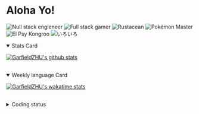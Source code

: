 # Aloha Yo!

![Null stack engieneer](https://img.shields.io/badge/-Null_stack_engineer-a890f0)
![Full stack gamer](https://img.shields.io/badge/-Full_stack_gamer-78c850)
![Rustacean](https://img.shields.io/badge/-Rustacean-f74c00)
![Pokémon Master](https://img.shields.io/badge/-Pokémon_Master-f8d030)
![El Psy Kongroo](https://img.shields.io/badge/-El_Psy_Kongroo-6890f0)
![いろいろ](https://img.shields.io/badge/-いろいろ-f85888)


<details open>
<summary>Stats Card</summary>
 
[![GarfieldZHU's github stats](https://github-readme-stats.vercel.app/api?username=GarfieldZHU&show_icons=true&theme=tokyonight)](https://github.com/anuraghazra/github-readme-stats)
 
</details>

<br/>

<details open>
<summary>Weekly language Card</summary>
 
[![GarfieldZHU's wakatime stats](https://github-readme-stats.vercel.app/api/wakatime?username=AlohaYo&theme=nightowl&layout=compact)](https://github.com/GarfieldZHU/GarfieldZHU)


<br/>

</details>

<details>

<summary>Coding status</summary>

<br/>

<!--START_SECTION:waka-->
**🐱 My Github Data** 

> 🏆 249 Contributions in the Year 2021
 > 
> 📦 476.2 kB Used in Github's Storage 
 > 
> 🚫 Not Opted to Hire
 > 
> 📜 57 Public Repositories 
 > 
> 🔑 33 Private Repositories  
 > 
**I'm a Night 🦉** 

```text
🌞 Morning    71 commits     ███░░░░░░░░░░░░░░░░░░░░░░   14.46% 
🌆 Daytime    144 commits    ███████░░░░░░░░░░░░░░░░░░   29.33% 
🌃 Evening    178 commits    █████████░░░░░░░░░░░░░░░░   36.25% 
🌙 Night      98 commits     █████░░░░░░░░░░░░░░░░░░░░   19.96%

```


📊 **This Week I Spent My Time On** 

```text
💬 Programming Languages: 
TypeScript               16 hrs 7 mins       █████████████░░░░░░░░░░░░   54.75% 
Java                     6 hrs 19 mins       █████░░░░░░░░░░░░░░░░░░░░   21.48% 
JavaScript               2 hrs 20 mins       ██░░░░░░░░░░░░░░░░░░░░░░░   7.94% 
JSON                     1 hr 41 mins        █░░░░░░░░░░░░░░░░░░░░░░░░   5.73% 
Groovy                   1 hr 5 mins         █░░░░░░░░░░░░░░░░░░░░░░░░   3.72%

🔥 Editors: 
VS Code                  21 hrs 11 mins      ██████████████████░░░░░░░   71.93% 
IntelliJ                 8 hrs 16 mins       ███████░░░░░░░░░░░░░░░░░░   28.07%

💻 Operating System: 
Mac                      20 hrs 34 mins      █████████████████░░░░░░░░   69.87% 
Windows                  8 hrs 52 mins       ███████░░░░░░░░░░░░░░░░░░   30.13%

```


<!--END_SECTION:waka-->

</details>
